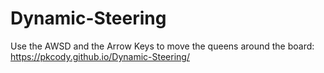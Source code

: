 # Dynamic-Steering

Use the AWSD and the Arrow Keys to move the queens around the board:
https://pkcody.github.io/Dynamic-Steering/
